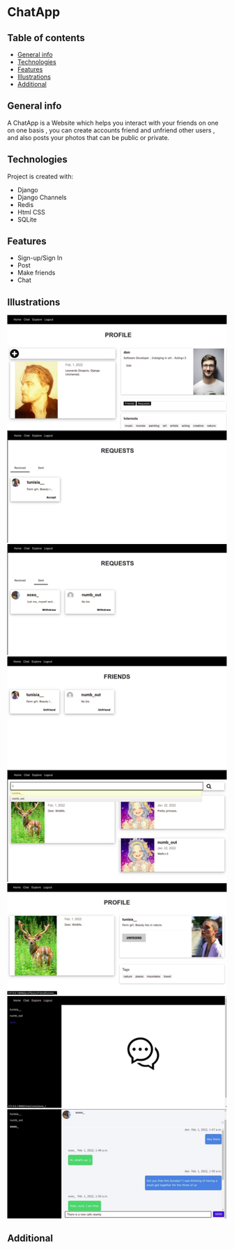 # ChatApp

## Table of contents
* [General info](#general-info)
* [Technologies](#technologies)
* [Features](#features)
* [Illustrations](#illustrations)
* [Additional](#additional)

## General info
A ChatApp is a Website which helps you interact with your friends on one on one basis , you can create accounts friend and unfriend other users , and also posts your photos that can be public or private.
## Technologies
Project is created with:
* Django
* Django Channels
* Redis
* Html CSS
* SQLite


## Features

- Sign-up/Sign In
- Post
- Make friends
- Chat

## Illustrations

<p align=center>
  <img src="/Illustrations/1 (1).jpeg">
  <img src="/Illustrations/1 (2).jpeg">
  <img src="/Illustrations/1 (3).jpeg">
  <img src="/Illustrations/1 (4).jpeg">
  <img src="/Illustrations/1 (5).jpeg">
  <img src="/Illustrations/1 (6).jpeg">
  <img src="/Illustrations/1 (7).jpeg">
  <img src="/Illustrations/1 (8).jpeg">
</p>



## Additional


